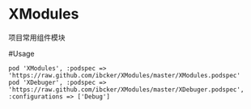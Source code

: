 # XModules
项目常用组件模块

#Usage

    pod 'XModules', :podspec => 'https://raw.github.com/ibcker/XModules/master/XModules.podspec'
    pod 'XDebuger', :podspec => 'https://raw.github.com/ibcker/XModules/master/XDebuger.podspec', :configurations => ['Debug']
